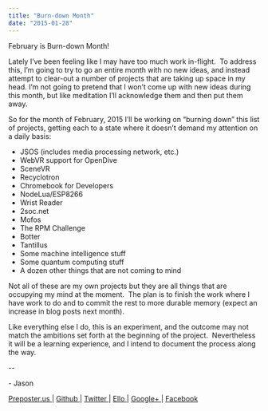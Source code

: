 ```yaml
---
title: "Burn-down Month"
date: "2015-01-28"
---
```


<div class="content">
<p>February is Burn-down Month!</p>
<p>Lately I’ve been feeling like I may have too much work in-flight.  To address
this, I’m going to try to go an entire month with no new ideas, and instead
attempt to clear-out a number of projects that are taking up space in my head.
I’m not going to pretend that I won’t come up with new ideas during this
month, but like meditation I’ll acknowledge them and then put them away.</p>
<p>So for the month of February, 2015 I’ll be working on “burning down” this list
of projects, getting each to a state where it doesn’t demand my attention on a
daily basis:</p>
<ul>
<li>JSOS (includes media processing network, etc.)</li>
<li>WebVR support for OpenDive</li>
<li>SceneVR</li>
<li>Recyclotron</li>
<li>Chromebook for Developers</li>
<li>NodeLua/ESP8266</li>
<li>Wrist Reader</li>
<li>2soc.net</li>
<li>Mofos</li>
<li>The RPM Challenge</li>
<li>Botter</li>
<li>Tantillus</li>
<li>Some machine intelligence stuff</li>
<li>Some quantum computing stuff</li>
<li>A dozen other things that are not coming to mind</li>
</ul>
<p>Not all of these are my own projects but they are all things that are
occupying my mind at the moment.  The plan is to finish the work where I have
work to do and to commit the rest to more durable memory (expect an increase
in blog posts next month).</p>
<p>Like everything else I do, this is an experiment, and the outcome may not
match the ambitions set forth at the beginning of the project.  Nevertheless
it will be a learning experience, and I intend to document the process along
the way.</p>
<p>--</p>
<p>- Jason</p>
<p><a href="http://jjg.preposter.us/" target="_blank"> Preposter.us </a> | <a href="https://github.com/jjg" target="_blank"> Github
</a> | <a href="https://twitter.com/jasonbot2000" target="_blank"> Twitter </a> | <a href="https://ello.co/jasonbot" target="_blank">
Ello </a> | <a href="https://plus.google.com/u/0/+JasonGullickson/posts" target="_blank"> Google+
</a> | <a href="https://www.facebook.com/jasonjgullickson" target="_blank"> Facebook
</a></p>
</div>
